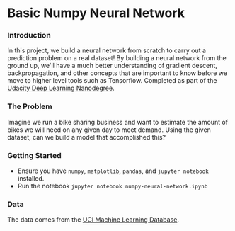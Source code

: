 # Basic Numpy Neural Network

### Introduction
In this project, we build a neural network from scratch to carry out a prediction problem on a real dataset! By building a neural network from the ground up, we'll have a much better understanding of gradient descent, backpropagation, and other concepts that are important to know before we move to higher level tools such as Tensorflow. Completed as part of the [Udacity Deep Learning Nanodegree](https://www.udacity.com/course/deep-learning-nanodegree-foundation--nd101).

### The Problem
Imagine we run a bike sharing business and want to estimate the amount of bikes we will need on any given day to meet demand. Using the given dataset, can we build a model that accomplished this?

### Getting Started
* Ensure you have `numpy`, `matplotlib`, `pandas`, and `jupyter notebook` installed.
* Run the notebook `jupyter notebook numpy-neural-network.ipynb`

### Data
The data comes from the [UCI Machine Learning Database](https://archive.ics.uci.edu/ml/datasets/Bike+Sharing+Dataset).
